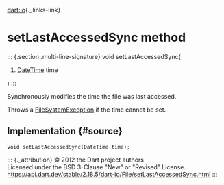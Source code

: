 [dart:io](../../dart-io/dart-io-library){._links-link}

setLastAccessedSync method
==========================

::: {.section .multi-line-signature}
void setLastAccessedSync(

1.  [DateTime](../../dart-core/datetime-class) time

)
:::

Synchronously modifies the time the file was last accessed.

Throws a [FileSystemException](../filesystemexception-class) if the time
cannot be set.

Implementation {#source}
--------------

``` {.language-dart data-language="dart"}
void setLastAccessedSync(DateTime time);
```

::: {._attribution}
© 2012 the Dart project authors\
Licensed under the BSD 3-Clause \"New\" or \"Revised\" License.\
<https://api.dart.dev/stable/2.18.5/dart-io/File/setLastAccessedSync.html>
:::
